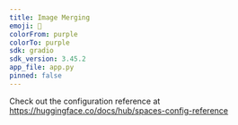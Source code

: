```yaml
---
title: Image Merging
emoji: 🐨
colorFrom: purple
colorTo: purple
sdk: gradio
sdk_version: 3.45.2
app_file: app.py
pinned: false
---
```


Check out the configuration reference at https://huggingface.co/docs/hub/spaces-config-reference
